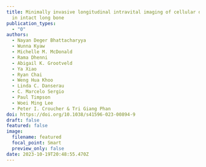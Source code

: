```yaml
---
title: Minimally invasive longitudinal intravital imaging of cellular dynamics
  in intact long bone
publication_types:
  - "0"
authors:
  - Nayan Deger Bhattacharyya
  - Wunna Kyaw
  - Michelle M. McDonald
  - Rama Dhenni
  - Abigail K. Grootveld
  - Ya Xiao
  - Ryan Chai
  - Weng Hua Khoo
  - Linda C. Danserau
  - C. Marcelo Sergio
  - Paul Timpson
  - Woei Ming Lee
  - Peter I. Croucher & Tri Giang Phan
doi: https://doi.org/10.1038/s41596-023-00894-9
draft: false
featured: false
image:
  filename: featured
  focal_point: Smart
  preview_only: false
date: 2023-10-19T20:48:55.470Z
---
```

